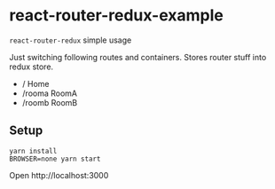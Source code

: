 # react-router-redux-example

`react-router-redux` simple usage

Just switching following routes and containers.
Stores router stuff into redux store.

* / Home
* /rooma RoomA
* /roomb RoomB

## Setup

```
yarn install
BROWSER=none yarn start
```

Open http://localhost:3000
